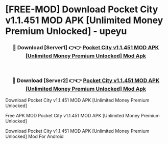 # [FREE-MOD] Download Pocket City v1.1.451 MOD APK [Unlimited Money Premium Unlocked] - upeyu


<div align="center">
<h3>🔴 Download [Server1] 👉👉 <a href="https://apk-comot.site?title=Pocket_City_v1.1.451_MOD_APK_[Unlimited_Money_Premium_Unlocked]">Pocket City v1.1.451 MOD APK [Unlimited Money Premium Unlocked] Mod Apk</a></h3><br>

<h3>🔴 Download [Server2] 👉👉 <a href="https://apk-comot.site?title=Pocket_City_v1.1.451_MOD_APK_[Unlimited_Money_Premium_Unlocked]">Pocket City v1.1.451 MOD APK [Unlimited Money Premium Unlocked] Mod Apk</a></h3>
</div>



Download Pocket City v1.1.451 MOD APK [Unlimited Money Premium Unlocked] 

Free APK MOD Pocket City v1.1.451 MOD APK [Unlimited Money Premium Unlocked] 

Download Pocket City v1.1.451 MOD APK [Unlimited Money Premium Unlocked] Mod For Android
